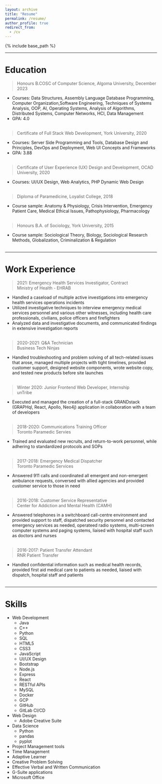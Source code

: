 ```yaml
---
layout: archive
title: "Resume"
permalink: /resume/
author_profile: true
redirect_from:
  - /cv
---
```


{% include base_path %}

---

Education
======
> Honours B.COSC of Computer Science, Algoma University, December 2023
  * Courses: Data Structures, Assembly Language Database Programming, Computer Organization,Software Engineering, Techniques of Systems Analysis, OOP, AI, Operating Systems, Analysis of Algorithms, Distributed Systems, Computer Networks, HCI, Data Management 
  * GPA: 4.0</br></br>
> Certificate of Full Stack Web Development, York University, 2020
  * Courses: Server Side Programming and Tools, Database Design and Principles, DevOps and Deployment, Web UI Concepts and Frameworks
  * GPA: 3.88</br></br>
> Certificate of User Experience (UX) Design and Development, OCAD University, 2020
  * Courses: UI/UX Design, Web Analytics, PHP Dynamic Web Design</br></br>
> Diploma of Paramedicine, Loyalist College, 2018
  * Course sample: Anatomy & Physiology, Crisis Intervention, Emergency Patient Care, Medical Ethical Issues, Pathophysiology, Pharmacology</br></br>
> Honours B.A. of Sociology, York University, 2015
  * Course sample: Sociological Theory, Biology, Sociological Research Methods, Globalization, Criminalization & Regulation</br></br>

---

Work Experience
======
> 2021: Emergency Health Services Investigator, Contract  
> Ministry of Health - EHRAB
  * Handled a caseload of multiple active investigations into emergency health services operations incidents
  * Utilized investigative techniques to interview emergency medical services personnel and various other witnesses, including health care professionals, civilians, police officers and firefighters
  * Analyzed data and investigative documents, and communicated findings in extensive investigation reports</br></br>

> 2020-2021: Q&A Technician  
> Business Tech Ninjas
  * Handled troubleshooting and problem solving of all tech-related issues that arose, managed multiple projects with tight timelines, provided customer support, designed website components, wrote website copy, and tested new products before site launches</br></br>

> Winter 2020: Junior Frontend Web Developer, Internship  
> unTribe
  * Executed and managed the creation of a full-stack GRANDstack (GRAPHql, React, Apollo, Neo4j) application in collaboration with a team of developers</br></br>

> 2018-2020: Communications Training Officer  
> Toronto Paramedic Servies
  * Trained and evaluated new recruits, and return-to-work personnel, while adhering to standardized protocols and SOPs</br></br>
   
> 2017-2018: Emergency Medical Dispatcher  
> Toronto Paramedic Services
  * Answered 911 calls and coordinated all emergent and non-emergent ambulance requests, conversed with allied agencies and provided customer service to those in need</br></br>

> 2016-2018: Customer Service Representative  
> Center for Addiction and Mental Health (CAMH)
  * Answered telephones in a switchboard call-centre environment and provided support to staff, dispatched security personnel and contacted emergency services as needed, operateed radio systems, multi-screen computer systems and paging systems, liaised with hospital staff such as doctors and nurses</br></br>

> 2016-2017: Patient Transfer Attendant  
> RNR Patient Transfer
  * Handled confidential information such as medical health records, provided first aid medical care to patients as needed, liaised with dispatch, hospital staff and patients</br></br>

---

Skills
======
* Web Development
  * Java
  * C++
  * Python
  * SQL
  * HTML5
  * CSS3
  * JavaScript
  * UI/UX Design
  * Bootstrap
  * Node.js
  * Express
  * React
  * RESTful APIs
  * MySQL
  * Docker
  * GCP
  * GitHub
  * GitLab CI/CD
* Web Design
  * Adobe Creative Suite
* Data Science
  * Python
  * pandas
  * pyplot
* Project Management tools
* Time Management
* Adaptive Learner
* Creative Problem Solving
* Effective Verbal and Written Communication
* G-Suite applications
* Microsoft Office